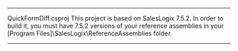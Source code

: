 **************************************************
QuickFormDiff.csproj
This project is based on SalesLogix 7.5.2.
In order to build it, you must have 7.5.2 versions of your reference assemblies in your [Program Files]\SalesLogix\ReferenceAssemblies folder.
**************************************************